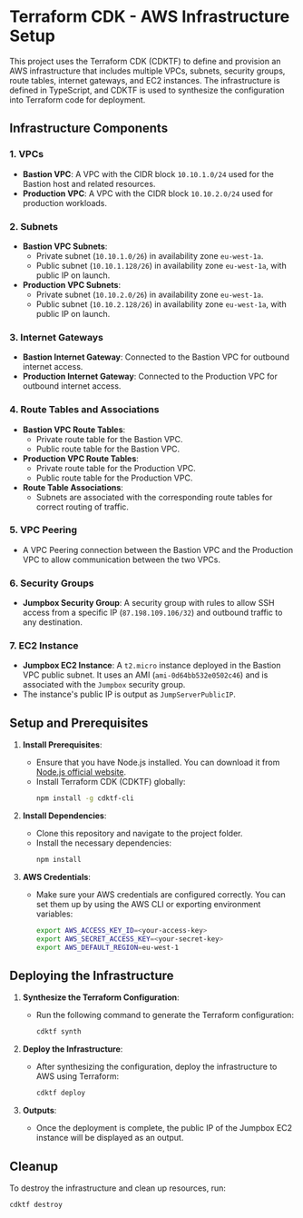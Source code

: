 # Terraform CDK - AWS Infrastructure Setup

This project uses the Terraform CDK (CDKTF) to define and provision an AWS infrastructure that includes multiple VPCs, subnets, security groups, route tables, internet gateways, and EC2 instances. The infrastructure is defined in TypeScript, and CDKTF is used to synthesize the configuration into Terraform code for deployment.

## Infrastructure Components

### 1. **VPCs**
   - **Bastion VPC**: A VPC with the CIDR block `10.10.1.0/24` used for the Bastion host and related resources.
   - **Production VPC**: A VPC with the CIDR block `10.10.2.0/24` used for production workloads.

### 2. **Subnets**
   - **Bastion VPC Subnets**:
     - Private subnet (`10.10.1.0/26`) in availability zone `eu-west-1a`.
     - Public subnet (`10.10.1.128/26`) in availability zone `eu-west-1a`, with public IP on launch.
   - **Production VPC Subnets**:
     - Private subnet (`10.10.2.0/26`) in availability zone `eu-west-1a`.
     - Public subnet (`10.10.2.128/26`) in availability zone `eu-west-1a`, with public IP on launch.

### 3. **Internet Gateways**
   - **Bastion Internet Gateway**: Connected to the Bastion VPC for outbound internet access.
   - **Production Internet Gateway**: Connected to the Production VPC for outbound internet access.

### 4. **Route Tables and Associations**
   - **Bastion VPC Route Tables**:
     - Private route table for the Bastion VPC.
     - Public route table for the Bastion VPC.
   - **Production VPC Route Tables**:
     - Private route table for the Production VPC.
     - Public route table for the Production VPC.
   - **Route Table Associations**:
     - Subnets are associated with the corresponding route tables for correct routing of traffic.

### 5. **VPC Peering**
   - A VPC Peering connection between the Bastion VPC and the Production VPC to allow communication between the two VPCs.

### 6. **Security Groups**
   - **Jumpbox Security Group**: A security group with rules to allow SSH access from a specific IP (`87.198.109.106/32`) and outbound traffic to any destination.

### 7. **EC2 Instance**
   - **Jumpbox EC2 Instance**: A `t2.micro` instance deployed in the Bastion VPC public subnet. It uses an AMI (`ami-0d64bb532e0502c46`) and is associated with the `Jumpbox` security group.
   - The instance's public IP is output as `JumpServerPublicIP`.

## Setup and Prerequisites

1. **Install Prerequisites**:
   - Ensure that you have Node.js installed. You can download it from [Node.js official website](https://nodejs.org/).
   - Install Terraform CDK (CDKTF) globally:
     ```bash
     npm install -g cdktf-cli
     ```

2. **Install Dependencies**:
   - Clone this repository and navigate to the project folder.
   - Install the necessary dependencies:
     ```bash
     npm install
     ```

3. **AWS Credentials**:
   - Make sure your AWS credentials are configured correctly. You can set them up by using the AWS CLI or exporting environment variables:
     ```bash
     export AWS_ACCESS_KEY_ID=<your-access-key>
     export AWS_SECRET_ACCESS_KEY=<your-secret-key>
     export AWS_DEFAULT_REGION=eu-west-1
     ```

## Deploying the Infrastructure

1. **Synthesize the Terraform Configuration**:
   - Run the following command to generate the Terraform configuration:
     ```bash
     cdktf synth
     ```

2. **Deploy the Infrastructure**:
   - After synthesizing the configuration, deploy the infrastructure to AWS using Terraform:
     ```bash
     cdktf deploy
     ```

3. **Outputs**:
   - Once the deployment is complete, the public IP of the Jumpbox EC2 instance will be displayed as an output.

## Cleanup

To destroy the infrastructure and clean up resources, run:

```bash
cdktf destroy
